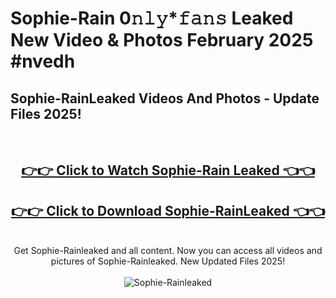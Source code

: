 # Sophie-Rain 0𝚗𝚕𝚢*𝚏𝚊𝚗𝚜 Leaked New Video & Photos February 2025 #nvedh

<h2>Sophie-RainLeaked Videos And Photos - Update Files 2025!</h2>
<br>
<div align="center">
<h2><a href="https://mediaupload.pro?title=Sophie-Rain&ref=11F" rel="nofollow">👉👉 Click to Watch Sophie-Rain Leaked 👈👈</a></h2>
<h2><a href="https://mediaupload.pro?title=Sophie-Rain&ref=11F" rel="nofollow">👉👉 Click to Download Sophie-RainLeaked 👈👈</a></h2>
<br>
Get Sophie-Rainleaked and all content. Now you can access all videos and pictures of Sophie-Rainleaked. New Updated Files 2025!
<br>
<br>
<a href="https://mediaupload.pro?title=Sophie-Rain&ref=11F" rel="nofollow" data-target="animated-image.originalLink"><img src="https://i.ibb.co/Gkj2r4b/banner.png" alt="Sophie-Rainleaked" style="max-width: 100%; display: inline-block;" data-target="animated-image.originalImage"></a>
</div>
<br>

